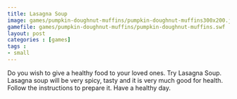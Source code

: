 ```yaml
---
title: Lasagna Soup
image: games/pumpkin-doughnut-muffins/pumpkin-doughnut-muffins300x200.jpg
gamefile: games/pumpkin-doughnut-muffins/pumpkin-doughnut-muffins.swf
layout: post
categories : [games]
tags : 
- small
---
```


 Do you wish to give a healthy food to your loved ones. Try Lasagna Soup. Lasagna soup will be very spicy, tasty and it is very much good for health. Follow the instructions to prepare it. Have a healthy day.